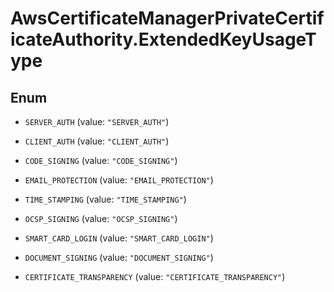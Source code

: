 # AwsCertificateManagerPrivateCertificateAuthority.ExtendedKeyUsageType

## Enum


* `SERVER_AUTH` (value: `"SERVER_AUTH"`)

* `CLIENT_AUTH` (value: `"CLIENT_AUTH"`)

* `CODE_SIGNING` (value: `"CODE_SIGNING"`)

* `EMAIL_PROTECTION` (value: `"EMAIL_PROTECTION"`)

* `TIME_STAMPING` (value: `"TIME_STAMPING"`)

* `OCSP_SIGNING` (value: `"OCSP_SIGNING"`)

* `SMART_CARD_LOGIN` (value: `"SMART_CARD_LOGIN"`)

* `DOCUMENT_SIGNING` (value: `"DOCUMENT_SIGNING"`)

* `CERTIFICATE_TRANSPARENCY` (value: `"CERTIFICATE_TRANSPARENCY"`)


